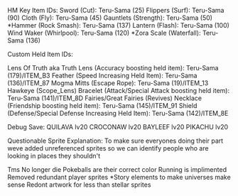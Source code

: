 HM Key Item IDs:
Sword (Cut): Teru-Sama (25)
Flippers (Surf): Teru-Sama (90)
Cloth (Fly): Teru-Sama (45)
Gauntlets (Strength): Teru-Sama (50)
*Hammer (Rock Smash): Teru-Sama (137)
Lantern (Flash): Teru-Sama (100)
Wind Waker (Whirlpool): Teru-Sama (120)
*Zora Scale (Waterfall): Teru-Sama (136)

Custom Held Item IDs:

Lens Of Truth aka Truth Lens (Accuracy boosting held item): Teru-Sama (179)/ITEM_B3
Feather (Speed Increasing Held Item): Teru-Sama (136)/ITEM_87
Mogma Mitts (Escape Rope): Teru-Sama (19)/ITEM_13
Hawkeye (Scope_Lens)
Bracelet (Attack/Special Attack boosting held item): Teru-Sama (141)/ITEM_8D
Fairies/Great Fairies (Revives)
Necklace (Friendship boosting held item): Teru-Sama (145)/ITEM_91
Shield (Defense/Special Defense Increasing Held Item): Teru-Sama (142)/ITEM_8E

Debug Save:
QUILAVA lv20
CROCONAW lv20
BAYLEEF lv20
PIKACHU lv20

Questionable Sprite Explanation:
To make sure everyones doing their part weve added unreferenced 
sprites so we can identify people who are looking in places they shouldn't

Tms No longer die
Pokeballs are their correct color
Running is implimented
Removed redundant player sprites
*Story elements to make universes make sense
Redont artwork for less than stellar sprites
